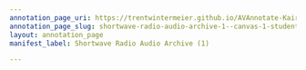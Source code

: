 ```yaml
---
annotation_page_uri: https://trentwintermeier.github.io/AVAnnotate-Kairos-Review/annotations/shortwave-radio-audio-archive-1--canvas-1-student-group-2.json
annotation_page_slug: shortwave-radio-audio-archive-1--canvas-1-student-group-2
layout: annotation_page
manifest_label: Shortwave Radio Audio Archive (1)

---
```

